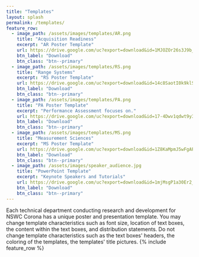 ```yaml
---
title: "Templates"
layout: splash
permalink: /templates/
feature_row:
  - image_path: /assets/images/templates/AR.png
    title: "Acquisition Readiness"
    excerpt: "AR Poster Template"
    url: https://drive.google.com/uc?export=download&id=1MJOZOr26s3J9b_T8x8BbAPV8qf712CMI
    btn_label: "Download"
    btn_class: "btn--primary"
  - image_path: /assets/images/templates/RS.png
    title: "Range Systems"
    excerpt: "RS Poster Template"
    url: https://drive.google.com/uc?export=download&id=14c8SaotI0k9klS3xztJoRbVWoh396NfU
    btn_label: "Download"
    btn_class: "btn--primary"
  - image_path: /assets/images/templates/PA.png
    title: "PA Poster Template"
    excerpt: "Performance Assessment focuses on."
    url: https://drive.google.com/uc?export=download&id=17-4Dwv1qdwt9y3Yhcp7o2GhU7Czv3Huz
    btn_label: "Download"
    btn_class: "btn--primary"
  - image_path: /assets/images/templates/MS.png
    title: "Measurement Sciences"
    excerpt: "MS Poster Template"
    url: https://drive.google.com/uc?export=download&id=1Z8KaMpmJ5wFgAP_D6hmDOKEFBlHR51uA
    btn_label: "Download"
    btn_class: "btn--primary"
  - image_path: /assets/images/speaker_audience.jpg
    title: "PowerPoint Template"
    excerpt: "Keynote Speakers and Tutorials"
    url: https://drive.google.com/uc?export=download&id=1mjMsgP1a30Er2_-ASdMzaxVOtbQ_NZAJ
    btn_label: "Download"
    btn_class: "btn--primary"
---
```

Each technical department conducting research and development for NSWC Corona has a unique poster and presentation template. You may change template characteristics such  as font size, location of text boxes, the content within the text boxes, and distribution statements. Do not change template characteristics such as the text boxes' headers, the coloring of the templates, the templates' title pictures.
{% include feature_row %}
